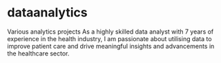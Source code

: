 # dataanalytics
Various analytics projects
As a highly skilled data analyst with 7 years of experience in the health industry, I am passionate about utilising data to improve patient care and drive meaningful insights and advancements in the healthcare sector.
